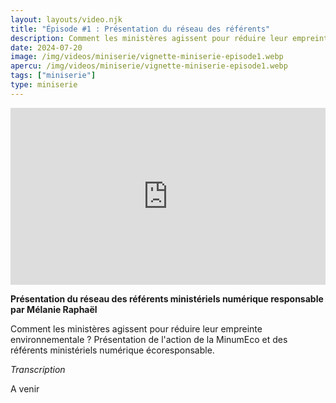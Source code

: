 ```yaml
---
layout: layouts/video.njk
title: "Épisode #1 : Présentation du réseau des référents"
description: Comment les ministères agissent pour réduire leur empreinte environnementale ? Présentation de l'action de la MinumEco et des référents ministériels numérique écoresponsable.
date: 2024-07-20
image: /img/videos/miniserie/vignette-miniserie-episode1.webp
apercu: /img/videos/miniserie/vignette-miniserie-episode1.webp
tags: ["miniserie"]
type: miniserie
---
```

<!-- intégraton vidéo dailymotion de la chaine de la DINUM -->

<div style="position:relative;padding-bottom:56.25%;height:0;overflow:hidden;"> <iframe style="width:100%;height:100%;position:absolute;left:0px;top:0px;overflow:hidden" frameborder="0" type="text/html" src="https://www.dailymotion.com/embed/video/x92eo5e" width="100%" height="100%" allowfullscreen title="Dailymotion Video Player" > </iframe> </div>

<!-- légende de la vidéo-->

**Présentation du réseau des référents ministériels numérique responsable par Mélanie Raphaël**

<!-- description-->

Comment les ministères agissent pour réduire leur empreinte environnementale ? Présentation de l'action de la MinumEco et des référents ministériels numérique écoresponsable.

<!-- transcription-->
*Transcription*

A venir
